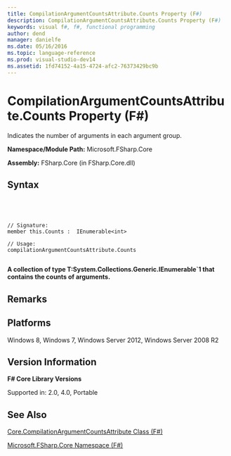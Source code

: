 ```yaml
---
title: CompilationArgumentCountsAttribute.Counts Property (F#)
description: CompilationArgumentCountsAttribute.Counts Property (F#)
keywords: visual f#, f#, functional programming
author: dend
manager: danielfe
ms.date: 05/16/2016
ms.topic: language-reference
ms.prod: visual-studio-dev14
ms.assetid: 1fd74152-4a15-4724-afc2-76373429bc9b 
---
```


# CompilationArgumentCountsAttribute.Counts Property (F#)

Indicates the number of arguments in each argument group.

**Namespace/Module Path:** Microsoft.FSharp.Core

**Assembly:** FSharp.Core (in FSharp.Core.dll)


## Syntax



```




// Signature:
member this.Counts :  IEnumerable<int>

// Usage:
compilationArgumentCountsAttribute.Counts


```




**A collection of type T:System.Collections.Generic.IEnumerable&#96;1 that contains the counts of arguments.**
## Remarks

## Platforms
Windows 8, Windows 7, Windows Server 2012, Windows Server 2008 R2


## Version Information
**F# Core Library Versions**

Supported in: 2.0, 4.0, Portable




## See Also
[Core.CompilationArgumentCountsAttribute Class &#40;F&#35;&#41;](Core.CompilationArgumentCountsAttribute-Class-%5BFSharp%5D.md)

[Microsoft.FSharp.Core Namespace &#40;F&#35;&#41;](Microsoft.FSharp.Core-Namespace-%5BFSharp%5D.md)


